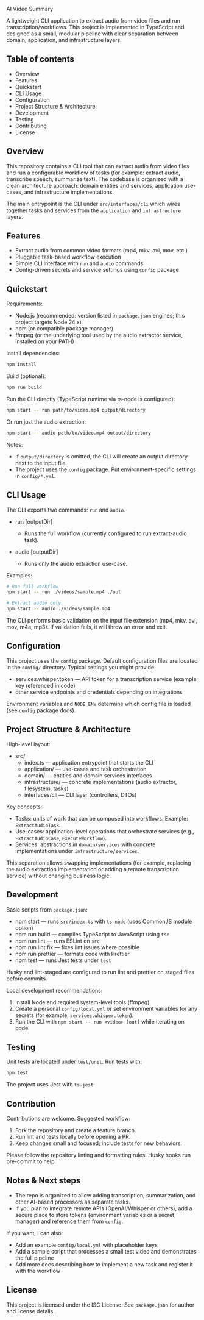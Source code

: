 AI Video Summary

A lightweight CLI application to extract audio from video files and run transcription/workflows. This project is implemented in TypeScript and designed as a small, modular pipeline with clear separation between domain, application, and infrastructure layers.

## Table of contents

- Overview
- Features
- Quickstart
- CLI Usage
- Configuration
- Project Structure & Architecture
- Development
- Testing
- Contributing
- License

## Overview

This repository contains a CLI tool that can extract audio from video files and run a configurable workflow of tasks (for example: extract audio, transcribe speech, summarize text). The codebase is organized with a clean architecture approach: domain entities and services, application use-cases, and infrastructure implementations.

The main entrypoint is the CLI under `src/interfaces/cli` which wires together tasks and services from the `application` and `infrastructure` layers.

## Features

- Extract audio from common video formats (mp4, mkv, avi, mov, etc.)
- Pluggable task-based workflow execution
- Simple CLI interface with `run` and `audio` commands
- Config-driven secrets and service settings using `config` package

## Quickstart

Requirements:

- Node.js (recommended: version listed in `package.json` engines; this project targets Node 24.x)
- npm (or compatible package manager)
- ffmpeg (or the underlying tool used by the audio extractor service, installed on your PATH)

Install dependencies:

```bash
npm install
```

Build (optional):

```bash
npm run build
```

Run the CLI directly (TypeScript runtime via ts-node is configured):

```bash
npm start -- run path/to/video.mp4 output/directory
```

Or run just the audio extraction:

```bash
npm start -- audio path/to/video.mp4 output/directory
```

Notes:

- If `output/directory` is omitted, the CLI will create an output directory next to the input file.
- The project uses the `config` package. Put environment-specific settings in `config/*.yml`.

## CLI Usage

The CLI exports two commands: `run` and `audio`.

- run <videoPath> [outputDir]
  - Runs the full workflow (currently configured to run extract-audio task).

- audio <videoPath> [outputDir]
  - Runs only the audio extraction use-case.

Examples:

```bash
# Run full workflow
npm start -- run ./videos/sample.mp4 ./out

# Extract audio only
npm start -- audio ./videos/sample.mp4
```

The CLI performs basic validation on the input file extension (mp4, mkv, avi, mov, m4a, mp3). If validation fails, it will throw an error and exit.

## Configuration

This project uses the `config` package. Default configuration files are located in the `config/` directory. Typical settings you might provide:

- services.whisper.token — API token for a transcription service (example key referenced in code)
- other service endpoints and credentials depending on integrations

Environment variables and `NODE_ENV` determine which config file is loaded (see `config` package docs).

## Project Structure & Architecture

High-level layout:

- src/
  - index.ts — application entrypoint that starts the CLI
  - application/ — use-cases and task orchestration
  - domain/ — entities and domain services interfaces
  - infrastructure/ — concrete implementations (audio extractor, filesystem, tasks)
  - interfaces/cli — CLI layer (controllers, DTOs)

Key concepts:

- Tasks: units of work that can be composed into workflows. Example: `ExtractAudioTask`.
- Use-cases: application-level operations that orchestrate services (e.g., `ExtractAudioCase`, `ExecuteWorkflow`).
- Services: abstractions in `domain/services` with concrete implementations under `infrastructure/services`.

This separation allows swapping implementations (for example, replacing the audio extraction implementation or adding a remote transcription service) without changing business logic.

## Development

Basic scripts from `package.json`:

- npm start — runs `src/index.ts` with `ts-node` (uses CommonJS module option)
- npm run build — compiles TypeScript to JavaScript using `tsc`
- npm run lint — runs ESLint on `src`
- npm run lint:fix — fixes lint issues where possible
- npm run prettier — formats code with Prettier
- npm test — runs Jest tests under `test`

Husky and lint-staged are configured to run lint and prettier on staged files before commits.

Local development recommendations:

1. Install Node and required system-level tools (ffmpeg).
2. Create a personal `config/local.yml` or set environment variables for any secrets (for example, `services.whisper.token`).
3. Run the CLI with `npm start -- run <video> [out]` while iterating on code.

## Testing

Unit tests are located under `test/unit`. Run tests with:

```bash
npm test
```

The project uses Jest with `ts-jest`.

## Contribution

Contributions are welcome. Suggested workflow:

1. Fork the repository and create a feature branch.
2. Run lint and tests locally before opening a PR.
3. Keep changes small and focused; include tests for new behaviors.

Please follow the repository linting and formatting rules. Husky hooks run pre-commit to help.

## Notes & Next steps

- The repo is organized to allow adding transcription, summarization, and other AI-based processors as separate tasks.
- If you plan to integrate remote APIs (OpenAI/Whisper or others), add a secure place to store tokens (environment variables or a secret manager) and reference them from `config`.

If you want, I can also:

- Add an example `config/local.yml` with placeholder keys
- Add a sample script that processes a small test video and demonstrates the full pipeline
- Add more docs describing how to implement a new task and register it with the workflow

## License

This project is licensed under the ISC License. See `package.json` for author and license details.
